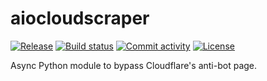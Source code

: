 # aiocloudscraper

[![Release](https://img.shields.io/github/v/release/manimozaffar/aiocloudscraper)](https://img.shields.io/github/v/release/manimozaffar/aiocloudscraper)
[![Build status](https://img.shields.io/github/actions/workflow/status/manimozaffar/aiocloudscraper/main.yml?branch=main)](https://github.com/manimozaffar/aiocloudscraper/actions/workflows/main.yml?query=branch%3Amain)
[![Commit activity](https://img.shields.io/github/commit-activity/m/manimozaffar/aiocloudscraper)](https://img.shields.io/github/commit-activity/m/manimozaffar/aiocloudscraper)
[![License](https://img.shields.io/github/license/manimozaffar/aiocloudscraper)](https://img.shields.io/github/license/manimozaffar/aiocloudscraper)

Async Python module to bypass Cloudflare's anti-bot page.
